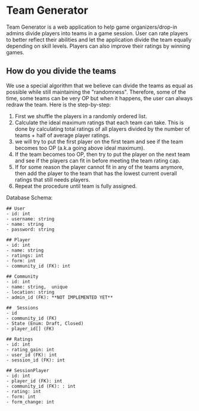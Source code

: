 # Team Generator

Team Generator is a web application to help game organizers/drop-in admins divide players into teams in a game session. User can rate players to better reflect their abilities and let the application divide the team equally depending on skill levels. Players can also improve their ratings by winning games.

## How do you divide the teams

We use a special algorithm that we believe can divide the teams as equal as possible while still maintaining the "randomness". Therefore, some of the time, some teams can be very OP but when it happens, the user can always redraw the team. Here is the step-by-step:

1. First we shuffle the players in a randomly ordered list.
2. Calculate the ideal maximum ratings that each team can take. This is done by calculating total ratings of all players divided by the number of teams + half of average player ratings.
3. we will try to put the first player on the first team and see if the team becomes too OP (a.k.a going above ideal maximum).
4. If the team becomes too OP, then try to put the player on the next team and see if the players can fit in before meeting the team rating cap.
5. If for some reason the player cannot fit in any of the teams anymore, then add the player to the team that has the lowest current overall ratings that still needs players.
6. Repeat the procedure until team is fully assigned.

Database Schema:
```
## User
- id: int
- username: string
- name: string
- password: string

## Player
- id: int
- name: string
- ratings: int
- form: int
- community_id (FK): int

## Community
- id: int
- name: string,  unique
- location: string
- admin_id (FK): **NOT IMPLEMENTED YET**

##  Sessions
- id
- community_id (FK)
- State (Enum: Draft, Closed)
- player_id[] (FK)

## Ratings
- id: int
- rating_gain: int
- user_id (FK): int
- session_id (FK): int

## SessionPlayer
- id: int
- player_id (FK): int
- community_id (FK): : int
- rating: int
- form: int
- form_change: int
```

